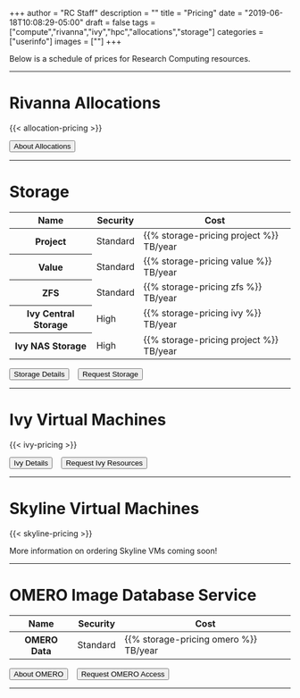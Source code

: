 +++
author = "RC Staff"
description = ""
title = "Pricing"
date = "2019-06-18T10:08:29-05:00"
draft = false
tags = ["compute","rivanna","ivy","hpc","allocations","storage"]
categories = ["userinfo"]
images = [""]
+++

<p class=lead>Below is a schedule of prices for Research Computing resources.</p>

- - -

# Rivanna Allocations

{{< allocation-pricing >}}

[<button class="btn btn-primary btn-sm">About Allocations</button>](/userinfo/rivanna/allocations/)

- - -

# Storage

<table class="table">
  <thead>
    <tr>
      <th scope="col">Name</th>
      <th scope="col">Security</th>
      <th scope="col">Cost</th>
    </tr>
  </thead>
  <tbody>
    <tr>
      <th scope="row">Project</th>
      <td>Standard</td>
      <td>{{% storage-pricing project %}} TB/year</td>
    </tr>
    <tr>
      <th scope="row">Value</th>
      <td>Standard</td>
      <td>{{% storage-pricing value %}} TB/year</td>
    </tr>
    <tr>
      <th scope="row">ZFS</th>
      <td>Standard</td>
      <td>{{% storage-pricing zfs %}} TB/year</td>
    </tr>
    <tr>
      <th scope="row">Ivy Central Storage</th>
      <td>High</td>
      <td>{{% storage-pricing ivy %}} TB/year</td>
    </tr>
    <tr>
      <th scope="row">Ivy NAS Storage</th>
      <td>High</td>
      <td>{{% storage-pricing project %}} TB/year</td>
    </tr>
  </tbody>
</table>


[<button class="btn btn-primary btn-sm">Storage Details</button>](/userinfo/storage/)  &nbsp;&nbsp; [<button class="btn btn-primary btn-sm">Request Storage</button>](/form/storage/)

- - -

# Ivy Virtual Machines

{{< ivy-pricing >}}

[<button class="btn btn-primary btn-sm">Ivy Details</button>](/userinfo/ivy/overview) &nbsp;&nbsp; [<button class="btn btn-primary btn-sm">Request Ivy Resources</button>](/)

- - -

# Skyline Virtual Machines

{{< skyline-pricing >}}

More information on ordering Skyline VMs coming soon!

- - - 

# OMERO Image Database Service

<table class="table">
  <thead>
    <tr>
      <th scope="col">Name</th>
      <th scope="col">Security</th>
      <th scope="col">Cost</th>
    </tr>
  </thead>
  <tbody>
    <tr>
      <th scope="row">OMERO Data</th>
      <td>Standard</td>
      <td>{{% storage-pricing omero %}} TB/year</td>
    </tr>
  </tbody>
</table>    

[<button class="btn btn-primary btn-sm">About OMERO</button>](/userinfo/omero/overview/) &nbsp;&nbsp; [<button class="btn btn-primary btn-sm">Request OMERO Access</button>](/form/omero/)

- - -


